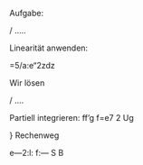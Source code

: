 ﻿Aufgabe:

/ .....

Linearität anwenden:

=5/a:e“2zdz

Wir lösen

/ ....

Partiell integrieren: ff’g f=e7 2 Ug

} Rechenweg

e—2:l: f:— S B
